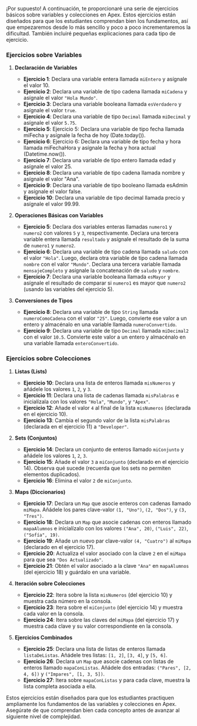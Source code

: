 ¡Por supuesto! A continuación, te proporcionaré una serie de ejercicios básicos sobre variables y colecciones en Apex. Estos ejercicios están diseñados para que los estudiantes comprendan bien los fundamentos, así que empezaremos desde lo más sencillo y poco a poco incrementaremos la dificultad. También incluiré pequeñas explicaciones para cada tipo de ejercicio. 

### **Ejercicios sobre Variables**

1. **Declaración de Variables**
   - **Ejercicio 1**: Declara una variable entera llamada `miEntero` y asígnale el valor 10.
   - **Ejercicio 2**: Declara una variable de tipo cadena llamada `miCadena` y asígnale el valor `"Hola Mundo"`.
   - **Ejercicio 3**: Declara una variable booleana llamada `esVerdadero` y asígnale el valor `true`.
   - **Ejercicio 4**: Declara una variable de tipo `Decimal` llamada `miDecimal` y asígnale el valor `5.75`.
   - **Ejercicio 5**: Ejercicio 5: Declara una variable de tipo fecha llamada miFecha y asígnale la fecha de hoy (Date.today()).
   - **Ejercicio 6**: Ejercicio 6: Declara una variable de tipo fecha y hora llamada miFechaHora y asígnale la fecha y hora actual (Datetime.now()).
   - **Ejercicio 7**: Declara una variable de tipo entero llamada edad y asígnale el valor 25.
   - **Ejercicio 8**: Declara una variable de tipo cadena llamada nombre y asígnale el valor "Ana".
   - **Ejercicio 9**:  Declara una variable de tipo booleano llamada esAdmin y asígnale el valor false.
   - **Ejercicio 10**:  Declara una variable de tipo decimal llamada precio y asígnale el valor 99.99.

2. **Operaciones Básicas con Variables**
   - **Ejercicio 5**: Declara dos variables enteras llamadas `numero1` y `numero2` con valores `5` y `3`, respectivamente. Declara una tercera variable entera llamada `resultado` y asígnale el resultado de la suma de `numero1` y `numero2`.
   - **Ejercicio 6**: Declara una variable de tipo cadena llamada `saludo` con el valor `"Hola"`. Luego, declara otra variable de tipo cadena llamada `nombre` con el valor `"Mundo"`. Declara una tercera variable llamada `mensajeCompleto` y asígnale la concatenación de `saludo` y `nombre`.
   - **Ejercicio 7**: Declara una variable booleana llamada `esMayor` y asígnale el resultado de comparar si `numero1` es mayor que `numero2` (usando las variables del ejercicio 5).

3. **Conversiones de Tipos**
   - **Ejercicio 8**: Declara una variable de tipo `String` llamada `numeroComoCadena` con el valor `"25"`. Luego, convierte ese valor a un entero y almacénalo en una variable llamada `numeroConvertido`.
   - **Ejercicio 9**: Declara una variable de tipo `Decimal` llamada `miDecimal2` con el valor `10.5`. Convierte este valor a un entero y almacénalo en una variable llamada `enteroConvertido`.

### **Ejercicios sobre Colecciones**

1. **Listas (Lists)**
   - **Ejercicio 10**: Declara una lista de enteros llamada `misNumeros` y añádele los valores `1`, `2`, y `3`.
   - **Ejercicio 11**: Declara una lista de cadenas llamada `misPalabras` e inicialízala con los valores `"Hola"`, `"Mundo"`, y `"Apex"`.
   - **Ejercicio 12**: Añade el valor `4` al final de la lista `misNumeros` (declarada en el ejercicio 10).
   - **Ejercicio 13**: Cambia el segundo valor de la lista `misPalabras` (declarada en el ejercicio 11) a `"Developer"`.

2. **Sets (Conjuntos)**
   - **Ejercicio 14**: Declara un conjunto de enteros llamado `miConjunto` y añádele los valores `1`, `2`, `3`.
   - **Ejercicio 15**: Añade el valor `3` a `miConjunto` (declarado en el ejercicio 14). Observa qué sucede (recuerda que los sets no permiten elementos duplicados).
   - **Ejercicio 16**: Elimina el valor `2` de `miConjunto`.

3. **Maps (Diccionarios)**
   - **Ejercicio 17**: Declara un `Map` que asocie enteros con cadenas llamado `miMapa`. Añádele los pares clave-valor `(1, "Uno")`, `(2, "Dos")`, y `(3, "Tres")`.
   - **Ejercicio 18**: Declara un `Map` que asocie cadenas con enteros llamado `mapaAlumnos` e inicialízalo con los valores `("Ana", 20)`, `("Luis", 22)`, `("Sofía", 19)`.
   - **Ejercicio 19**: Añade un nuevo par clave-valor `(4, "Cuatro")` al `miMapa` (declarado en el ejercicio 17).
   - **Ejercicio 20**: Actualiza el valor asociado con la clave `2` en el `miMapa` para que sea `"Dos Actualizado"`.
   - **Ejercicio 21**: Obtén el valor asociado a la clave `"Ana"` en `mapaAlumnos` (del ejercicio 18) y guárdalo en una variable.

4. **Iteración sobre Colecciones**
   - **Ejercicio 22**: Itera sobre la lista `misNumeros` (del ejercicio 10) y muestra cada número en la consola.
   - **Ejercicio 23**: Itera sobre el `miConjunto` (del ejercicio 14) y muestra cada valor en la consola.
   - **Ejercicio 24**: Itera sobre las claves del `miMapa` (del ejercicio 17) y muestra cada clave y su valor correspondiente en la consola.

5. **Ejercicios Combinados**
   - **Ejercicio 25**: Declara una lista de listas de enteros llamada `listaDeListas`. Añádele tres listas: `[1, 2]`, `[3, 4]`, y `[5, 6]`.
   - **Ejercicio 26**: Declara un `Map` que asocie cadenas con listas de enteros llamado `mapaConListas`. Añádele dos entradas: `("Pares", [2, 4, 6])` y `("Impares", [1, 3, 5])`.
   - **Ejercicio 27**: Itera sobre `mapaConListas` y para cada clave, muestra la lista completa asociada a ella.

Estos ejercicios están diseñados para que los estudiantes practiquen ampliamente los fundamentos de las variables y colecciones en Apex. Asegúrate de que comprendan bien cada concepto antes de avanzar al siguiente nivel de complejidad.